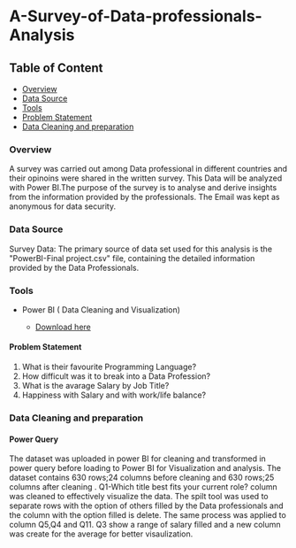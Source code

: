# A-Survey-of-Data-professionals-Analysis


## Table of Content
 - [Overview](#overview)
 - [Data Source](#data-source)
 - [Tools](#tools)
 - [Problem Statement](#problem-statement)
 - [Data Cleaning and preparation](#data-cleaning-and-preparation)

### Overview

A survey was carried out among Data professional in different countries and their opinoins were shared in the written survey. This Data will be analyzed with Power BI.The purpose of the survey is to analyse and derive insights from the information provided by the professionals. The Email was kept as anonymous for data security.

### Data Source

Survey Data: The primary source of data set used for this analysis is the "PowerBI-Final project.csv" file, containing the detailed information provided by the Data Professionals.

### Tools 
- Power BI ( Data Cleaning and Visualization)

  - [Download here](https://powerbi.microsoft.com/en-us/desktop/)
 
#### Problem Statement
1. What is their favourite Programming Language?
2. How difficult was it to break into a Data Profession?
3. What is the avarage Salary by Job Title?
4. Happiness with Salary and with work/life balance?
  
### Data Cleaning and preparation

#### Power Query
The dataset was uploaded in power BI for cleaning and transformed in power query before loading to Power BI for Visualization and analysis. The dataset contains 630 rows;24 columns before cleaning and 630 rows;25 columns after cleaning . Q1-Which title best fits your current role? column was cleaned to effectively visualize the data. The spilt tool was used to separate rows with the option of others filled by the Data professionals and the column with the option filled is delete. The same process was applied to column Q5,Q4 and Q11. Q3 show a range of salary filled and a new column was create for the average for better visaulization.  






